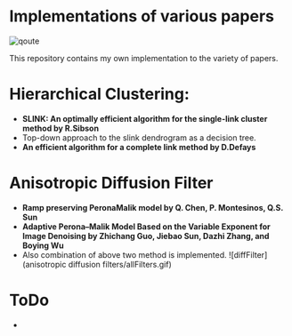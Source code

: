 # Implementations of various papers

![qoute](http://i.imgur.com/3IqMcnf.png)

This repository contains my own implementation to the variety of papers. 
# Hierarchical Clustering:
- **SLINK: An optimally efficient algorithm for the single-link cluster method by R.Sibson**
- Top-down approach to the slink dendrogram as a decision tree.
- **An efficient algorithm for a complete link method by D.Defays**

# Anisotropic Diffusion Filter
- **Ramp preserving PeronaMalik model by Q. Chen, P. Montesinos, Q.S. Sun**
- **Adaptive Perona–Malik Model Based on the Variable Exponent for Image Denoising by Zhichang Guo, Jiebao Sun, Dazhi Zhang, and Boying Wu**
- Also combination of above two method is implemented.
![diffFilter](anisotropic diffusion filters/allFilters.gif)


# ToDo
- 

